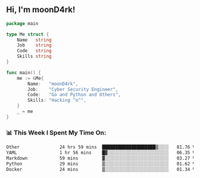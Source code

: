 <h2> Hi, I'm moonD4rk!</h2>

```go
package main

type Me struct {
	Name   string
	Job    string
	Code   string
	Skills string
}

func main() {
	me := &Me{
		Name:   "moonD4rk",
		Job:    "Cyber Security Engineer",
		Code:   "Go and Python and Others",
		Skills: "Hacking ^o^",
	}
	_ = me
}
```

<h3>📊 This Week I Spent My Time On:</h3>
<!-- <img align='right' src="https://github-readme-stats.vercel.app/api?username=moond4rk&show_icons=true&theme=radical", width="300" height="150"> -->

<!--START_SECTION:waka-->

```txt
Other               24 hrs 59 mins  ████████████████████▒░░░░   81.76 %
YAML                1 hr 56 mins    █▓░░░░░░░░░░░░░░░░░░░░░░░   06.35 %
Markdown            59 mins         ▓░░░░░░░░░░░░░░░░░░░░░░░░   03.27 %
Python              29 mins         ▒░░░░░░░░░░░░░░░░░░░░░░░░   01.62 %
Docker              24 mins         ▒░░░░░░░░░░░░░░░░░░░░░░░░   01.34 %
```

<!--END_SECTION:waka-->

